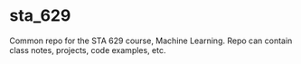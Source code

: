 # sta_629
Common repo for the STA 629 course, Machine Learning. Repo can contain class notes, projects, code examples, etc.
